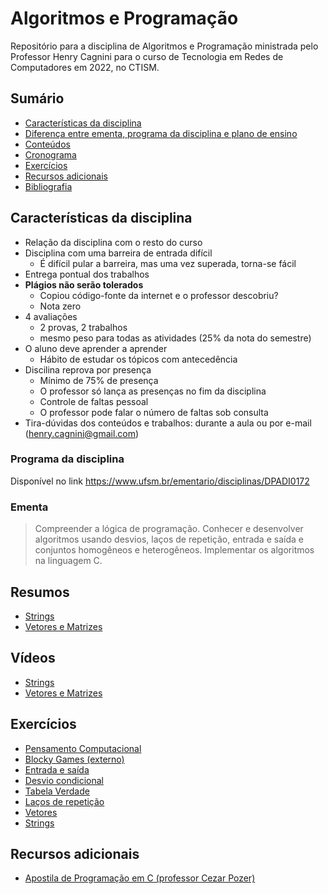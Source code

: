# Algoritmos e Programação

Repositório para a disciplina de Algoritmos e Programação ministrada pelo Professor Henry Cagnini para o curso de 
Tecnologia em Redes de Computadores em 2022, no CTISM.

## Sumário

* [Características da disciplina](#características-da-disciplina)
* [Diferença entre ementa, programa da disciplina e plano de ensino](#diferença-entre-ementa-programa-da-disciplina-e-plano-de-ensino)
* [Conteúdos](#conteúdos)
* [Cronograma](#cronograma)
* [Exercícios](#exercícios)
* [Recursos adicionais](#recursos-adicionais)
* [Bibliografia](#bibliografia)

## Características da disciplina

* Relação da disciplina com o resto do curso
* Disciplina com uma barreira de entrada difícil
    * É difícil pular a barreira, mas uma vez superada, torna-se fácil
* Entrega pontual dos trabalhos
* **Plágios não serão tolerados**
    * Copiou código-fonte da internet e o professor descobriu? 
    * Nota zero
* 4 avaliações
    * 2 provas, 2 trabalhos
    * mesmo peso para todas as atividades (25% da nota do semestre)
* O aluno deve aprender a aprender
    * Hábito de estudar os tópicos com antecedência
* Discilina reprova por presença
    * Mínimo de 75% de presença
    * O professor só lança as presenças no fim da disciplina
    * Controle de faltas pessoal
    * O professor pode falar o número de faltas sob consulta
* Tira-dúvidas dos conteúdos e trabalhos: durante a aula ou por e-mail (henry.cagnini@gmail.com)

### Programa da disciplina

Disponível no link https://www.ufsm.br/ementario/disciplinas/DPADI0172

### Ementa

> Compreender a lógica de programação. Conhecer e desenvolver algoritmos usando desvios, laços de repetição, entrada 
e saída e conjuntos homogêneos e heterogêneos. Implementar os algoritmos na linguagem C.

## Resumos

* [Strings](resumos/strings.md)
* [Vetores e Matrizes](resumos/vetores_e_matrizes.md)

## Vídeos

* [Strings](https://youtu.be/dO-F8HD2zhg)
* [Vetores e Matrizes](https://youtu.be/se-2_zh7ePE)


## Exercícios

* [Pensamento Computacional](exercícios/pensamento_computacional_1.md)
* [Blocky Games (externo)](https://blockly-games.appspot.com/)
* [Entrada e saída](exercícios/entrada_e_saida.md)
* [Desvio condicional](exercícios/desvio_condicional.md)
* [Tabela Verdade](https://github.com/CTISM-Prof-Henry/c_exercises_list_1/)
* [Laços de repetição](exercícios/laços.md)
* [Vetores](exercícios/vetores.md)
* [Strings](exercícios/strings.md)

## Recursos adicionais

* [Apostila de Programação em C (professor Cezar Pozer)](http://www-usr.inf.ufsm.br/~pozzer/disciplinas/la.rar)

